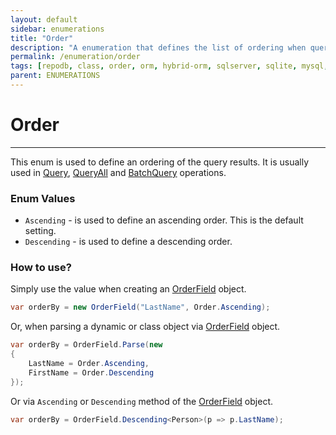 ```yaml
---
layout: default
sidebar: enumerations
title: "Order"
description: "A enumeration that defines the list of ordering when querying a data from the database."
permalink: /enumeration/order
tags: [repodb, class, order, orm, hybrid-orm, sqlserver, sqlite, mysql, postgresql]
parent: ENUMERATIONS
---
```


# Order

---

This enum is used to define an ordering of the query results. It is usually used in [Query](/operation/query), [QueryAll](/operation/queryall) and [BatchQuery](/operation/batchquery) operations.

### Enum Values

- `Ascending` - is used to define an ascending order. This is the default setting.
- `Descending` - is used to define a descending order.

### How to use?

Simply use the value when creating an [OrderField](/class/orderfield) object.

```csharp
var orderBy = new OrderField("LastName", Order.Ascending);
```

Or, when parsing a dynamic or class object via [OrderField](/class/orderfield) object.

```csharp
var orderBy = OrderField.Parse(new
{
    LastName = Order.Ascending,
    FirstName = Order.Descending
});
```

Or via `Ascending` or `Descending` method of the [OrderField](/class/orderfield) object.

```csharp
var orderBy = OrderField.Descending<Person>(p => p.LastName);
```